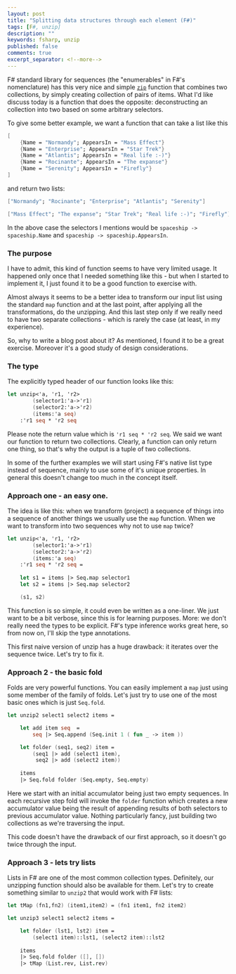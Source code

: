 ```yaml
---
layout: post
title: "Splitting data structures through each element (F#)"
tags: [F#, unzip]
description: ""
keywords: fsharp, unzip
published: false
comments: true
excerpt_separator: <!--more-->
---
```

F# standard library for sequences (the "enumerables" in F#'s nomenclature) has this very nice and simple [`zip`](https://msdn.microsoft.com/visualfsharpdocs/conceptual/seq.zip%5b%27t1%2c%27t2%5d-function-%5bfsharp%5d) function that combines two collections, by simply creating collection of pairs of items.
What I'd like discuss today is a function that does the opposite: deconstructing an collection into two based on some arbitrary selectors.
<!--more-->

To give some better example, we want a function that can take a list like this

~~~~ fsharp
[
    {Name = "Normandy"; AppearsIn = "Mass Effect"}
    {Name = "Enterprise"; AppearsIn = "Star Trek"}
    {Name = "Atlantis"; AppearsIn = "Real life :-)"}
    {Name = "Rocinante"; AppearsIn = "The expanse"}
    {Name = "Serenity"; AppearsIn = "Firefly"} 
]
~~~~

and return two lists:
~~~~ fsharp
["Normandy"; "Rocinante"; "Enterprise"; "Atlantis"; "Serenity"]

["Mass Effect"; "The expanse"; "Star Trek"; "Real life :-)"; "Firefly"]
~~~~

In the above case the selectors I mentions would be `spaceship -> spaceship.Name` and `spaceship -> spaceship.AppearsIn`.

### The purpose
I have to admit, this kind of function seems to have very limited usage. It happened only once that I needed something like this - but when I started to implement it, I just found it to be a good function to exercise with.

Almost always it seems to be a better idea to transform our input list using the standard `map` function and at the last point, after applying all the transformations, do the unzipping. And this last step only if we really need to have two separate collections - which is rarely the case (at least, in my experience).

So, why to write a blog post about it? As mentioned, I found it to be a great exercise. Moreover it's a good study of design considerations.

### The type
The explicitly typed header of our function looks like this:

~~~~ fsharp
let unzip<'a, 'r1, 'r2>
        (selector1:'a->'r1)
        (selector2:'a->'r2) 
        (items:'a seq)
    :'r1 seq * 'r2 seq
~~~~

Please note the return value which is `'r1 seq * 'r2 seq`. We said we want our function to return two collections. Clearly, a function can only return one thing, so that's why the output is a tuple of two collections.

In some of the further examples we will start using F#'s native list type instead of sequence, mainly to use some of it's unique properties. In general this doesn't change too much in the concept itself.

### Approach one - an easy one.
The idea is like this: when we transform (project) a sequence of things into a sequence of another things we usually use the `map` function. When we want to transform into two sequences why not to use `map` twice?

~~~~ fsharp
let unzip<'a, 'r1, 'r2>
        (selector1:'a->'r1)
        (selector2:'a->'r2) 
        (items:'a seq)
    :'r1 seq * 'r2 seq =
    
    let s1 = items |> Seq.map selector1
    let s2 = items |> Seq.map selector2

    (s1, s2)
~~~~

This function is so simple, it could even be written as a one-liner. We just want to be a bit verbose, since this is for learning purposes. More: we don't really need the types to be explicit. F#'s type inference works great here, so from now on, I'll skip the type annotations.

This first naive version of unzip has a huge drawback: it iterates over the sequence twice. Let's try to fix it.

### Approach 2 - the basic fold
Folds are very powerful functions. You can easily implement a `map` just using some member of the family of folds. Let's just try to use one of the most basic ones which is just `Seq.fold`. 

~~~~ fsharp
let unzip2 select1 select2 items =

    let add item seq  = 
        seq |> Seq.append (Seq.init 1 ( fun _ -> item ))

    let folder (seq1, seq2) item = 
        (seq1 |> add (select1 item), 
         seq2 |> add (select2 item))
        
    items
    |> Seq.fold folder (Seq.empty, Seq.empty) 
~~~~

Here we start with an initial accumulator being just two empty sequences. In each recursive step fold will invoke the `folder` function which creates a new accumulator value being the result of appending results of both selectors to previous accumulator value. Nothing particularly fancy, just building two collections as we're traversing the input.

This code doesn't have the drawback of our first approach, so it doesn't go twice through the input. 

### Approach 3 - lets try lists
Lists in F# are one of the most common collection types. Definitely, our unzipping function should also be available for them. Let's try to create something similar to `unzip2` that would work with F# lists:

~~~~ fsharp
let tMap (fn1,fn2) (item1,item2) = (fn1 item1, fn2 item2)

let unzip3 select1 select2 items =

    let folder (lst1, lst2) item = 
        (select1 item)::lst1, (select2 item)::lst2
        
    items
    |> Seq.fold folder ([], []) 
    |> tMap (List.rev, List.rev) 
~~~~

